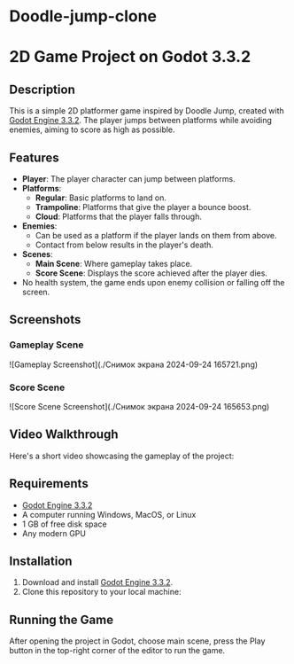 # Doodle-jump-clone

# 2D Game Project on Godot 3.3.2

## Description
This is a simple 2D platformer game inspired by Doodle Jump, created with [Godot Engine 3.3.2](https://godotengine.org). The player jumps between platforms while avoiding enemies, aiming to score as high as possible.

## Features
- **Player**: The player character can jump between platforms.
- **Platforms**: 
  - **Regular**: Basic platforms to land on.
  - **Trampoline**: Platforms that give the player a bounce boost.
  - **Cloud**: Platforms that the player falls through.
- **Enemies**: 
  - Can be used as a platform if the player lands on them from above.
  - Contact from below results in the player's death.
- **Scenes**: 
  - **Main Scene**: Where gameplay takes place.
  - **Score Scene**: Displays the score achieved after the player dies.
- No health system, the game ends upon enemy collision or falling off the screen.

## Screenshots

### Gameplay Scene
![Gameplay Screenshot](./Снимок экрана 2024-09-24 165721.png)

### Score Scene
![Score Scene Screenshot](./Снимок экрана 2024-09-24 165653.png)

## Video Walkthrough

Here's a short video showcasing the gameplay of the project:

## Requirements

- [Godot Engine 3.3.2](https://godotengine.org/download)
- A computer running Windows, MacOS, or Linux
- 1 GB of free disk space
- Any modern GPU

## Installation

1. Download and install [Godot Engine 3.3.2](https://godotengine.org/download).
2. Clone this repository to your local machine:

## Running the Game

After opening the project in Godot, choose main scene, press the Play button in the top-right corner of the editor to run the game.  
